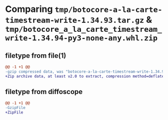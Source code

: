 # Comparing `tmp/botocore-a-la-carte-timestream-write-1.34.93.tar.gz` & `tmp/botocore_a_la_carte_timestream_write-1.34.94-py3-none-any.whl.zip`

## filetype from file(1)

```diff
@@ -1 +1 @@
-gzip compressed data, was "botocore-a-la-carte-timestream-write-1.34.93.tar", last modified: Sat Apr 27 01:01:04 2024, max compression
+Zip archive data, at least v2.0 to extract, compression method=deflate
```

## filetype from diffoscope

```diff
@@ -1 +1 @@
-GzipFile
+ZipFile
```

